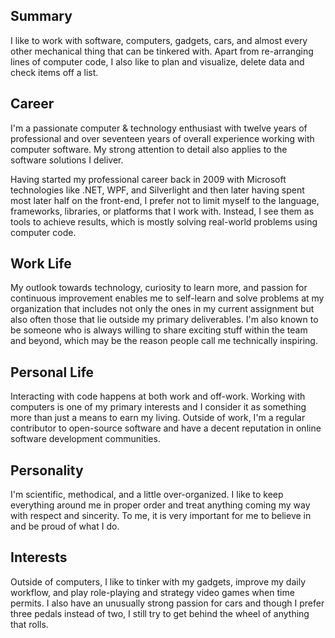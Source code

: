 ## Summary

I like to work with software, computers, gadgets, cars, and almost every other mechanical thing that can be tinkered with. Apart from re-arranging lines of computer code, I also like to plan and visualize, delete data and check items off a list.

## Career

I'm a passionate computer & technology enthusiast with twelve years of professional and over seventeen years of overall experience working with computer software. My strong attention to detail also applies to the software solutions I deliver.

Having started my professional career back in 2009 with Microsoft technologies like .NET, WPF, and Silverlight and then later having spent most later half on the front-end, I prefer not to limit myself to the language, frameworks, libraries, or platforms that I work with. Instead, I see them as tools to achieve results, which is mostly solving real-world problems using computer code.

## Work Life

My outlook towards technology, curiosity to learn more, and passion for continuous improvement enables me to self-learn and solve problems at my organization that includes not only the ones in my current assignment but also often those that lie outside my primary deliverables. I'm also known to be someone who is always willing to share exciting stuff within the team and beyond, which may be the reason people call me technically inspiring.

## Personal Life

Interacting with code happens at both work and off-work. Working with computers is one of my primary interests and I consider it as something more than just a means to earn my living. Outside of work, I'm a regular contributor to open-source software and have a decent reputation in online software development communities.

## Personality

I'm scientific, methodical, and a little over-organized. I like to keep everything around me in proper order and treat anything coming my way with respect and sincerity. To me, it is very important for me to believe in and be proud of what I do.

## Interests

Outside of computers, I like to tinker with my gadgets, improve my daily workflow, and play role-playing and strategy video games when time permits. I also have an unusually strong passion for cars and though I prefer three pedals instead of two, I still try to get behind the wheel of anything that rolls.
